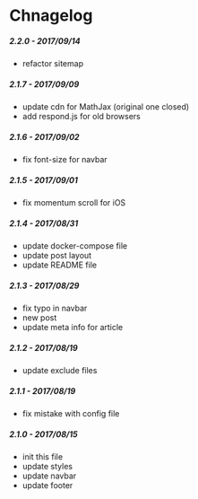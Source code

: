 # Chnagelog

##### 2.2.0 - 2017/09/14
- refactor sitemap

##### 2.1.7 - 2017/09/09
- update cdn for MathJax (original one closed)
- add respond.js for old browsers

##### 2.1.6 - 2017/09/02
- fix font-size for navbar

##### 2.1.5 - 2017/09/01
- fix momentum scroll for iOS

##### 2.1.4 - 2017/08/31
- update docker-compose file
- update post layout
- update README file

##### 2.1.3 - 2017/08/29
- fix typo in navbar
- new post
- update meta info for article

##### 2.1.2 - 2017/08/19
- update exclude files

##### 2.1.1 - 2017/08/19
- fix mistake with config file

##### 2.1.0 - 2017/08/15
- init this file
- update styles
- update navbar
- update footer
